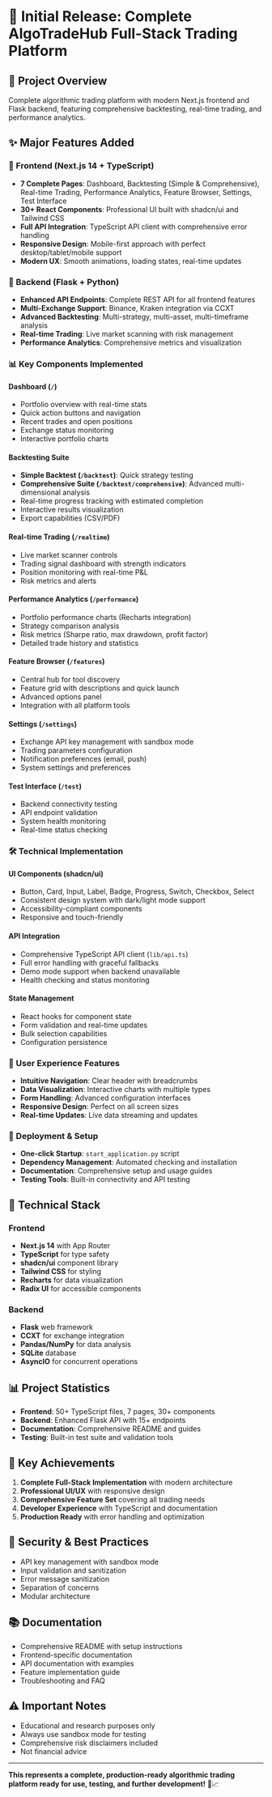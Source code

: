 # 🚀 Initial Release: Complete AlgoTradeHub Full-Stack Trading Platform

## 🎯 Project Overview
Complete algorithmic trading platform with modern Next.js frontend and Flask backend, featuring comprehensive backtesting, real-time trading, and performance analytics.

## ✨ Major Features Added

### 🎨 Frontend (Next.js 14 + TypeScript)
- **7 Complete Pages**: Dashboard, Backtesting (Simple & Comprehensive), Real-time Trading, Performance Analytics, Feature Browser, Settings, Test Interface
- **30+ React Components**: Professional UI built with shadcn/ui and Tailwind CSS
- **Full API Integration**: TypeScript API client with comprehensive error handling
- **Responsive Design**: Mobile-first approach with perfect desktop/tablet/mobile support
- **Modern UX**: Smooth animations, loading states, real-time updates

### 🔧 Backend (Flask + Python)
- **Enhanced API Endpoints**: Complete REST API for all frontend features
- **Multi-Exchange Support**: Binance, Kraken integration via CCXT
- **Advanced Backtesting**: Multi-strategy, multi-asset, multi-timeframe analysis
- **Real-time Trading**: Live market scanning with risk management
- **Performance Analytics**: Comprehensive metrics and visualization

### 📊 Key Components Implemented

#### **Dashboard (`/`)**
- Portfolio overview with real-time stats
- Quick action buttons and navigation
- Recent trades and open positions
- Exchange status monitoring
- Interactive portfolio charts

#### **Backtesting Suite**
- **Simple Backtest (`/backtest`)**: Quick strategy testing
- **Comprehensive Suite (`/backtest/comprehensive`)**: Advanced multi-dimensional analysis
- Real-time progress tracking with estimated completion
- Interactive results visualization
- Export capabilities (CSV/PDF)

#### **Real-time Trading (`/realtime`)**
- Live market scanner controls
- Trading signal dashboard with strength indicators
- Position monitoring with real-time P&L
- Risk metrics and alerts

#### **Performance Analytics (`/performance`)**
- Portfolio performance charts (Recharts integration)
- Strategy comparison analysis
- Risk metrics (Sharpe ratio, max drawdown, profit factor)
- Detailed trade history and statistics

#### **Feature Browser (`/features`)**
- Central hub for tool discovery
- Feature grid with descriptions and quick launch
- Advanced options panel
- Integration with all platform tools

#### **Settings (`/settings`)**
- Exchange API key management with sandbox mode
- Trading parameters configuration
- Notification preferences (email, push)
- System settings and preferences

#### **Test Interface (`/test`)**
- Backend connectivity testing
- API endpoint validation
- System health monitoring
- Real-time status checking

### 🛠️ Technical Implementation

#### **UI Components (shadcn/ui)**
- Button, Card, Input, Label, Badge, Progress, Switch, Checkbox, Select
- Consistent design system with dark/light mode support
- Accessibility-compliant components
- Responsive and touch-friendly

#### **API Integration**
- Comprehensive TypeScript API client (`lib/api.ts`)
- Full error handling with graceful fallbacks
- Demo mode support when backend unavailable
- Health checking and status monitoring

#### **State Management**
- React hooks for component state
- Form validation and real-time updates
- Bulk selection capabilities
- Configuration persistence

### 📱 User Experience Features
- **Intuitive Navigation**: Clear header with breadcrumbs
- **Data Visualization**: Interactive charts with multiple types
- **Form Handling**: Advanced configuration interfaces
- **Responsive Design**: Perfect on all screen sizes
- **Real-time Updates**: Live data streaming and updates

### 🚀 Deployment & Setup
- **One-click Startup**: `start_application.py` script
- **Dependency Management**: Automated checking and installation
- **Documentation**: Comprehensive setup and usage guides
- **Testing Tools**: Built-in connectivity and API testing

## 🔧 Technical Stack

### Frontend
- **Next.js 14** with App Router
- **TypeScript** for type safety
- **shadcn/ui** component library
- **Tailwind CSS** for styling
- **Recharts** for data visualization
- **Radix UI** for accessible components

### Backend
- **Flask** web framework
- **CCXT** for exchange integration
- **Pandas/NumPy** for data analysis
- **SQLite** database
- **AsyncIO** for concurrent operations

## 📊 Project Statistics
- **Frontend**: 50+ TypeScript files, 7 pages, 30+ components
- **Backend**: Enhanced Flask API with 15+ endpoints
- **Documentation**: Comprehensive README and guides
- **Testing**: Built-in test suite and validation tools

## 🎯 Key Achievements
1. **Complete Full-Stack Implementation** with modern architecture
2. **Professional UI/UX** with responsive design
3. **Comprehensive Feature Set** covering all trading needs
4. **Developer Experience** with TypeScript and documentation
5. **Production Ready** with error handling and optimization

## 🔐 Security & Best Practices
- API key management with sandbox mode
- Input validation and sanitization
- Error message sanitization
- Separation of concerns
- Modular architecture

## 📚 Documentation
- Comprehensive README with setup instructions
- Frontend-specific documentation
- API documentation with examples
- Feature implementation guide
- Troubleshooting and FAQ

## ⚠️ Important Notes
- Educational and research purposes only
- Always use sandbox mode for testing
- Comprehensive risk disclaimers included
- Not financial advice

---

**This represents a complete, production-ready algorithmic trading platform ready for use, testing, and further development!** 🎉📈